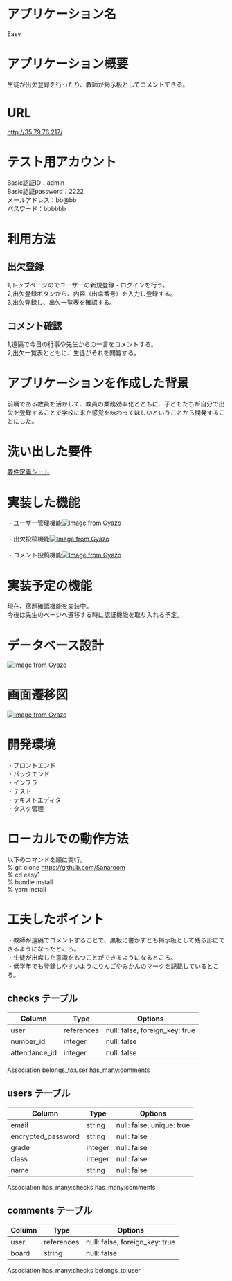 # アプリケーション名
Easy

# アプリケーション概要
生徒が出欠登録を行ったり、教師が掲示板としてコメントできる。

# URL
http://35.79.76.217/

# テスト用アカウント
Basic認証ID：admin<br>
Basic認証password：2222<br>
メールアドレス：bb@bb<br>
パスワード：bbbbbb

# 利用方法
## 出欠登録
1,トップページのでユーザーの新規登録・ログインを行う。<br>
2,出欠登録ボタンから、内容（出席番号）を入力し登録する。<br>
3,出欠登録し、出欠一覧表を確認する。

## コメント確認
1,遠隔で今日の行事や先生からの一言をコメントする。<br>
2,出欠一覧表とともに、生徒がそれを閲覧する。

# アプリケーションを作成した背景
前職である教員を活かして、教員の業務効率化とともに、子どもたちが自分で出欠を登録することで学校に来た感覚を味わってほしいということから開発することにした。

# 洗い出した要件
[要件定義シート](https://docs.google.com/spreadsheets/d/1hUh-3geFZLchCxnT-sy1QwdhB6ImfwUIJyIG5VutOl8/edit#gid=982722306)

# 実装した機能
・ユーザー管理機能[![Image from Gyazo](https://i.gyazo.com/71797b8aa58bbc234a1ecc150c02ef37.gif)](https://gyazo.com/71797b8aa58bbc234a1ecc150c02ef37)<br><br>
・出欠投稿機能[![Image from Gyazo](https://i.gyazo.com/a2398411427e3fc033e249582279119d.gif)](https://gyazo.com/a2398411427e3fc033e249582279119d)<br><br>
・コメント投稿機能[![Image from Gyazo](https://i.gyazo.com/8ca2095fc5dfcc0e432c9906e7db02de.gif)](https://gyazo.com/8ca2095fc5dfcc0e432c9906e7db02de)

# 実装予定の機能
現在、宿題確認機能を実装中。<br>
今後は先生のページへ遷移する時に認証機能を取り入れる予定。

# データベース設計
[![Image from Gyazo](https://i.gyazo.com/89c4fcc9df47f45430002a0757705917.png)](https://gyazo.com/89c4fcc9df47f45430002a0757705917)

# 画面遷移図
[![Image from Gyazo](https://i.gyazo.com/a72a79669249ba74cb442c43bb97960d.png)](https://gyazo.com/a72a79669249ba74cb442c43bb97960d)

# 開発環境
・フロントエンド<br>
・バックエンド<br>
・インフラ<br>
・テスト<br>
・テキストエディタ<br>
・タスク管理

# ローカルでの動作方法
以下のコマンドを順に実行。<br>
% git clone https://github.com/Sanaroom<br>
% cd easy1<br>
% bundle install<br>
% yarn install

# 工夫したポイント
・教師が遠隔でコメントすることで、黒板に書かずとも掲示板として残る形にできるようになったところ。<br>
・生徒が出席した意識をもつことができるようになるところ。<br>
・低学年でも登録しやすいようにりんごやみかんのマークを記載しているところ。



## checks テーブル
| Column             | Type    | Options     |
| ------------------ | ------- | ----------- |
| user               | references | null: false, foreign_key: true |
| number_id          | integer | null: false |
| attendance_id      | integer | null: false |

Association
  belongs_to:user
  has_many:comments


## users テーブル
| Column              | Type      | Options     |
| ------------------- | --------- | ----------- |
| email               | string    | null: false, unique: true |
| encrypted_password  | string    | null: false |
| grade               | integer   | null: false |
| class               | integer   | null: false |
| name                | string    | null: false |

Association
  has_many:checks
  has_many:comments

## comments テーブル
| Column    | Type       | Options     |
| --------- | ---------- | ----------- |
| user      | references | null: false, foreign_key: true |
| board     | string     | null: false |


Association
  has_many:checks
  belongs_to:user

